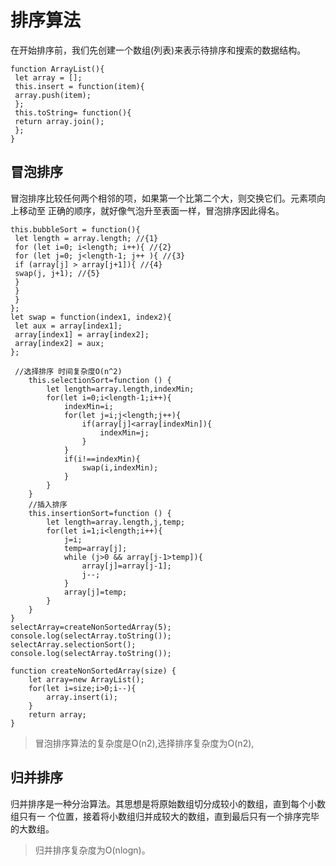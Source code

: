 # 排序算法
在开始排序前，我们先创建一个数组(列表)来表示待排序和搜索的数据结构。
```ecmascript 6
function ArrayList(){
 let array = []; 
 this.insert = function(item){ 
 array.push(item);
 };
 this.toString= function(){ 
 return array.join();
 };
} 
```
## 冒泡排序
冒泡排序比较任何两个相邻的项，如果第一个比第二个大，则交换它们。元素项向上移动至
正确的顺序，就好像气泡升至表面一样，冒泡排序因此得名。
```ecmascript 6
this.bubbleSort = function(){
 let length = array.length; //{1}
 for (let i=0; i<length; i++){ //{2}
 for (let j=0; j<length-1; j++ ){ //{3}
 if (array[j] > array[j+1]){ //{4}
 swap(j, j+1); //{5}
 }
 }
 }
}; 
let swap = function(index1, index2){
 let aux = array[index1];
 array[index1] = array[index2];
 array[index2] = aux;
}; 

 //选择排序 时间复杂度O(n^2)
    this.selectionSort=function () {
        let length=array.length,indexMin;
        for(let i=0;i<length-1;i++){
            indexMin=i;
            for(let j=i;j<length;j++){
                if(array[j]<array[indexMin]){
                    indexMin=j;
                }
            }
            if(i!==indexMin){
                swap(i,indexMin);
            }
        }
    }
    //插入排序
    this.insertionSort=function () {
        let length=array.length,j,temp;
        for(let i=1;i<length;i++){
            j=i;
            temp=array[j];
            while (j>0 && array[j-1>temp]){
                array[j]=array[j-1];
                j--;
            }
            array[j]=temp;
        }
    }
}
selectArray=createNonSortedArray(5);
console.log(selectArray.toString());
selectArray.selectionSort();
console.log(selectArray.toString());

function createNonSortedArray(size) {
    let array=new ArrayList();
    for(let i=size;i>0;i--){
        array.insert(i);
    }
    return array;
}
```
> 冒泡排序算法的复杂度是O(n2),选择排序复杂度为O(n2),

## 归并排序
归并排序是一种分治算法。其思想是将原始数组切分成较小的数组，直到每个小数组只有一
个位置，接着将小数组归并成较大的数组，直到最后只有一个排序完毕的大数组。
> 归并排序复杂度为O(nlogn)。
